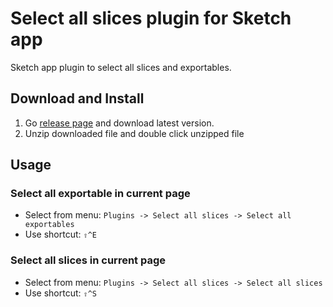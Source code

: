 # Select all slices plugin for Sketch app

Sketch app plugin to select all slices and exportables.

## Download and Install

1. Go [release page](https://github.com/chibatching/select_all_slices/releases) and download latest version.
2. Unzip downloaded file and double click unzipped file

## Usage

### Select all exportable in current page

- Select from menu: `Plugins -> Select all slices -> Select all exportables`
- Use shortcut: `⇧^E`

### Select all slices in current page

- Select from menu: `Plugins -> Select all slices -> Select all slices`
- Use shortcut: `⇧^S`
